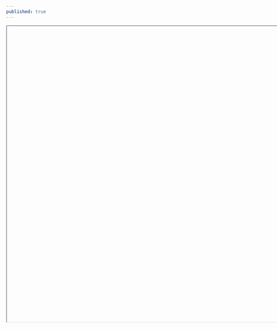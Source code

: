 ```yaml
---
published: true
---
```

<iframe  width="1200" height="800" data-src="https://drive.google.com/file/d/1Jx7EVtif1fRvQArRxJ53PCA5H5Cm4u4dkpwXaumnHQI/preview" > Loading .... </iframe>

